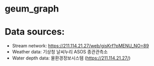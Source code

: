 # geum_graph
# Data sources:
* Stream network: https://211.114.21.27/web/gisKrf?pMENU_NO=89
* Weather data: 기상청 날씨누리 ASOS 종관관측소
* Water depth data: 물환경정보시스템 (https://211.114.21.27/)
